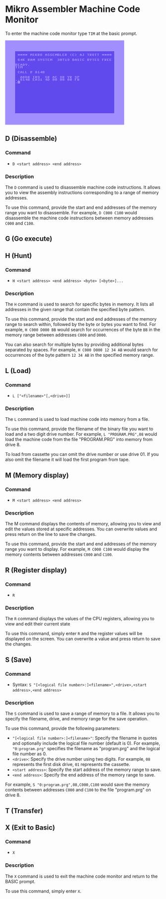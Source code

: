 # Mikro Assembler Machine Code Monitor

To enter the machine code monitor type `TIM` at the basic prompt.

![TIM](images/basic/tim.png)


## D (Disassemble)

### Command
* `D <start address> <end address>`

### Description
The `D` command is used to disassemble machine code instructions. It allows you to view the assembly instructions corresponding to a range of memory addresses.

To use this command, provide the start and end addresses of the memory range you want to disassemble. For example, `D C000 C100` would disassemble the machine code instructions between memory addresses `C000` and `C100`.


## G (Go execute)


## H (Hunt)

### Command
* `H <start address> <end address> <byte> [<byte>]...`

### Description
The `H` command is used to search for specific bytes in memory. It lists all addresses in the given range that contain the specified byte pattern.

To use this command, provide the start and end addresses of the memory range to search within, followed by the byte or bytes you want to find. For example, `H C000 D000 BB` would search for occurrences of the byte `BB` in the memory range between addresses `C000` and `D000`.

You can also search for multiple bytes by providing additional bytes separated by spaces. For example, `H C000 D000 12 34 AB` would search for occurrences of the byte pattern `12 34 AB` in the specified memory range.


## L (Load)

### Command
* `L ["<filename>"[,<drive>]]`

### Description
The `L` command is used to load machine code into memory from a file.

To use this command, provide the filename of the binary file you want to load and a two digit drive number. For example, `L "PROGRAM.PRG",08` would load the machine code from the file "PROGRAM.PRG" into memory from drive 8.

To load from cassette you can omit the drive number or use drive 01. If you also omit the filename it will load the first program from tape.


## M (Memory display)

### Command
* `M <start address> <end address>`

### Description
The M command displays the contents of memory, allowing you to view and edit the values stored at specific addresses. You can overwrite values and press return on the line to save the changes.

To use this command, provide the start and end addresses of the memory range you want to display. For example, `M C000 C100` would display the memory contents between addresses `C000` and `C100`.


## R (Register display)

### Command
* `R`

### Description
The `R` command displays the values of the CPU registers, allowing you to view and edit their current state

To use this command, simply enter `R` and the register values will be displayed on the screen. You can overwrite a value and press return to save the changes.


## S (Save)

### Command
* Syntax: `S "[<logical file number>:]<filename>",<drive>,<start address>,<end address>`

### Description
The `S` command is used to save a range of memory to a file. It allows you to specify the filename, drive, and memory range for the save operation.

To use this command, provide the following parameters:

* `"[<logical file number>:]<filename>"`: Specify the filename in quotes and optionally include the logical file number (default is 0). For example, `"0:program.prg"` specifies the filename as "program.prg" and the logical file number as 0.
* `<drive>`: Specify the drive number using two digits. For example, `08` represents the first disk drive, `01` represents the cassette.
* `<start address>`: Specify the start address of the memory range to save.
* `<end address>`: Specify the end address of the memory range to save.

For example, `S "0:program.prg",08,C000,C100` would save the memory contents between addresses `C000` and `C100` to the file "program.prg" on drive 8.


## T (Transfer)


## X (Exit to Basic)

### Command
* `X`

### Description
The `X` command is used to exit the machine code monitor and return to the BASIC prompt.

To use this command, simply enter `X`.
